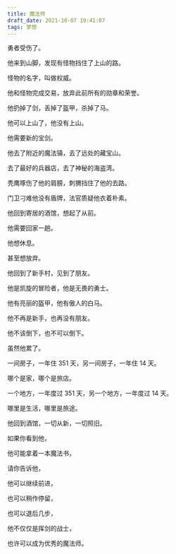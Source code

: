 ```yaml
---
title: 魔法师
draft_date: 2021-10-07 19:41:07
tags: 梦想
---
```


勇者受伤了。

他来到山脚，发现有怪物挡住了上山的路。

怪物的名字，叫做权威。

他和怪物完成交易，放弃此前所有的勋章和荣誉。

他扔掉了剑，丢掉了盔甲，杀掉了马。

他可以上山了，他没有上山。

他需要新的宝剑。

他去了附近的魔法镇，去了远处的藏宝山。

去了最好的兵器店，去了神秘的海盗湾。

秃鹰啄伤了他的肩膀，刺猬挡住了他的去路。

门卫刁难他没有盾牌，法官质疑他衣着朴素。

他回到寄居的酒馆，想起了从前。

他需要回家一趟。

他想休息。

甚至想放弃。

他回到了新手村，见到了朋友。

他是凯旋的冒险者，他是无畏的勇士。

他有亮丽的盔甲，他有傲人的白马。

他不再是新手，也再没有朋友。

他不该倒下，也不可以倒下。

虽然他累了。

一间房子，一年住 351 天，另一间房子，一年住 14 天。

哪个是家，哪个是旅店。

一个地方，一年度过 351 天，另一个地方，一年度过 14 天。

哪里是生活，哪里是旅途。

他回到酒馆，一切从新，一切照旧。

如果你看到他，

他可能拿着一本魔法书，

请你告诉他，

他可以继续前进，

也可以稍作停留，

也可以退后几步，

他不仅仅是挥剑的战士，

也许可以成为优秀的魔法师。

